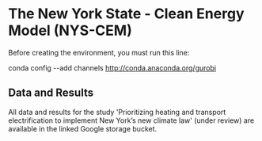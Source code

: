# The New York State - Clean Energy Model (NYS-CEM)

Before creating the environment, you must run this line:

conda config --add channels http://conda.anaconda.org/gurobi

## Data and Results

All data and results for the study 'Prioritizing heating and transport electrification to implement New York’s new climate law' (under review) are available in the linked Google storage bucket. 
